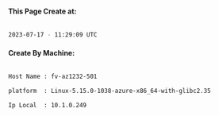 
   
#### This Page Create at:

```bash

2023-07-17 - 11:29:09 UTC

```

#### Create By Machine:

```bash

Host Name : fv-az1232-501

platform  : Linux-5.15.0-1038-azure-x86_64-with-glibc2.35

Ip Local  : 10.1.0.249

```

